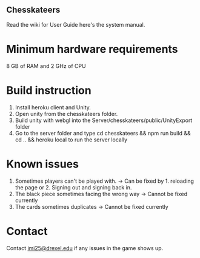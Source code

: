 ## Chesskateers

Read the wiki for User Guide here's the system manual.
# Minimum hardware requirements
8 GB of RAM and 2 GHz of CPU
# Build instruction
1. Install heroku client and Unity.
2. Open unity from the chesskateers folder. 
3. Build unity with webgl into the Server/chesskateers/public/UnityExport folder
4. Go to the server folder and type cd chesskateers && npm run build && cd .. && heroku local to run the server locally

# Known issues
1. Sometimes players can't be played with. ->
Can be fixed by 1. reloading the page or 2. Signing out and signing back in.
2. The black piece sometimes facing the wrong way -> 
Cannot be fixed currently
3. The cards sometimes duplicates ->
Cannot be fixed currently

# Contact
Contact imi25@drexel.edu if any issues in the game shows up.